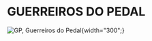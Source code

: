 GUERREIROS DO PEDAL
===============

![GP, Guerreiros do Pedal](/home/edilson/GIT_VIEWS/guerreirosdopedal.git/imagem/logo-fina-transparente.png){width="300";}
